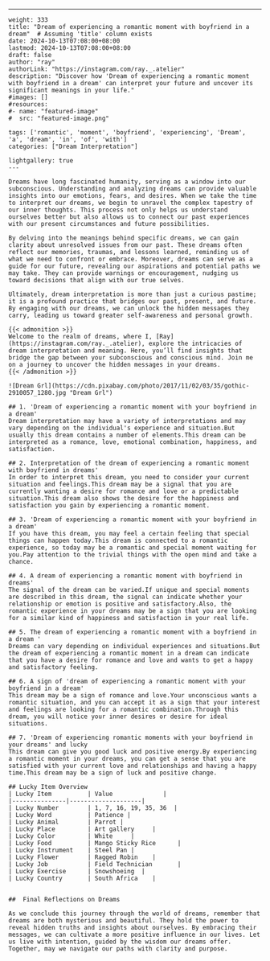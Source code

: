 ---
    weight: 333
    title: "Dream of experiencing a romantic moment with boyfriend in a dream"  # Assuming 'title' column exists
    date: 2024-10-13T07:08:00+08:00
    lastmod: 2024-10-13T07:08:00+08:00
    draft: false
    author: "ray"
    authorLink: "https://instagram.com/ray._.atelier"
    description: "Discover how 'Dream of experiencing a romantic moment with boyfriend in a dream' can interpret your future and uncover its significant meanings in your life."
    #images: []
    #resources:
    #- name: "featured-image"
    #  src: "featured-image.png"
    
    tags: ['romantic', 'moment', 'boyfriend', 'experiencing', 'Dream', 'a', 'dream', 'in', 'of', 'with']
    categories: ["Dream Interpretation"]
    
    lightgallery: true
    ---
    
    Dreams have long fascinated humanity, serving as a window into our subconscious. Understanding and analyzing dreams can provide valuable insights into our emotions, fears, and desires. When we take the time to interpret our dreams, we begin to unravel the complex tapestry of our inner thoughts. This process not only helps us understand ourselves better but also allows us to connect our past experiences with our present circumstances and future possibilities.
    
    By delving into the meanings behind specific dreams, we can gain clarity about unresolved issues from our past. These dreams often reflect our memories, traumas, and lessons learned, reminding us of what we need to confront or embrace. Moreover, dreams can serve as a guide for our future, revealing our aspirations and potential paths we may take. They can provide warnings or encouragement, nudging us toward decisions that align with our true selves.
    
    Ultimately, dream interpretation is more than just a curious pastime; it is a profound practice that bridges our past, present, and future. By engaging with our dreams, we can unlock the hidden messages they carry, leading us toward greater self-awareness and personal growth.
    
    {{< admonition >}}
    Welcome to the realm of dreams, where I, [Ray](https://instagram.com/ray._.atelier), explore the intricacies of dream interpretation and meaning. Here, you’ll find insights that bridge the gap between your subconscious and conscious mind. Join me on a journey to uncover the hidden messages in your dreams.
    {{< /admonition >}}
    
    ![Dream Grl](https://cdn.pixabay.com/photo/2017/11/02/03/35/gothic-2910057_1280.jpg "Dream Grl")
    
    ## 1. 'Dream of experiencing a romantic moment with your boyfriend in a dream'
    Dream interpretation may have a variety of interpretations and may vary depending on the individual's experience and situation.But usually this dream contains a number of elements.This dream can be interpreted as a romance, love, emotional combination, happiness, and satisfaction.
    
    ## 2. Interpretation of the dream of experiencing a romantic moment with boyfriend in dreams'
    In order to interpret this dream, you need to consider your current situation and feelings.This dream may be a signal that you are currently wanting a desire for romance and love or a predictable situation.This dream also shows the desire for the happiness and satisfaction you gain by experiencing a romantic moment.
    
    ## 3. 'Dream of experiencing a romantic moment with your boyfriend in a dream'
    If you have this dream, you may feel a certain feeling that special things can happen today.This dream is connected to a romantic experience, so today may be a romantic and special moment waiting for you.Pay attention to the trivial things with the open mind and take a chance.
    
    ## 4. A dream of experiencing a romantic moment with boyfriend in dreams'
    The signal of the dream can be varied.If unique and special moments are described in this dream, the signal can indicate whether your relationship or emotion is positive and satisfactory.Also, the romantic experience in your dreams may be a sign that you are looking for a similar kind of happiness and satisfaction in your real life.
    
    ## 5. The dream of experiencing a romantic moment with a boyfriend in a dream '
    Dreams can vary depending on individual experiences and situations.But the dream of experiencing a romantic moment in a dream can indicate that you have a desire for romance and love and wants to get a happy and satisfactory feeling.
    
    ## 6. A sign of 'dream of experiencing a romantic moment with your boyfriend in a dream'
    This dream may be a sign of romance and love.Your unconscious wants a romantic situation, and you can accept it as a sign that your interest and feelings are looking for a romantic combination.Through this dream, you will notice your inner desires or desire for ideal situations.
    
    ## 7. 'Dream of experiencing romantic moments with your boyfriend in your dreams' and lucky
    This dream can give you good luck and positive energy.By experiencing a romantic moment in your dreams, you can get a sense that you are satisfied with your current love and relationships and having a happy time.This dream may be a sign of luck and positive change.
    
    ## Lucky Item Overview
    | Lucky Item          | Value              |
    |---------------|--------------------|
    | Lucky Number        | 1, 7, 16, 19, 35, 36  |
    | Lucky Word          | Patience |
    | Lucky Animal        | Parrot |
    | Lucky Place         | Art gallery     |
    | Lucky Color         | White     |
    | Lucky Food          | Mango Sticky Rice      |
    | Lucky Instrument    | Steel Pan |
    | Lucky Flower        | Ragged Robin    |
    | Lucky Job           | Field Technician       |
    | Lucky Exercise      | Snowshoeing  |
    | Lucky Country       | South Africa    |
    
    
    ##  Final Reflections on Dreams
    
    As we conclude this journey through the world of dreams, remember that dreams are both mysterious and beautiful. They hold the power to reveal hidden truths and insights about ourselves. By embracing their messages, we can cultivate a more positive influence in our lives. Let us live with intention, guided by the wisdom our dreams offer. Together, may we navigate our paths with clarity and purpose.
    